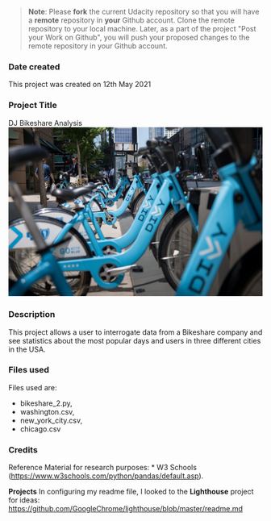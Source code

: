 >**Note**: Please **fork** the current Udacity repository so that you will have a **remote** repository in **your** Github account. Clone the remote repository to your local machine. Later, as a part of the project "Post your Work on Github", you will push your proposed changes to the remote repository in your Github account.

### Date created
This project was created on 12th May 2021


### Project Title
DJ Bikeshare Analysis
![](./divvy.jpeg)
### Description
This project allows a user to interrogate data from a Bikeshare company and see statistics about the most popular days and users in three different cities in the USA.

### Files used
Files used are:
- bikeshare_2.py,
- washington.csv,
- new_york_city.csv,
- chicago.csv

### Credits
Reference Material for research purposes:
    * W3 Schools  (https://www.w3schools.com/python/pandas/default.asp).

**Projects**
In configuring my readme file, I looked to the **Lighthouse** project for ideas: https://github.com/GoogleChrome/lighthouse/blob/master/readme.md

